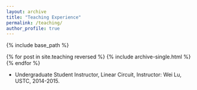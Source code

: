 ```yaml
---
layout: archive
title: "Teaching Experience"
permalink: /teaching/
author_profile: true
---
```


{% include base_path %}

{% for post in site.teaching reversed %}
  {% include archive-single.html %}
{% endfor %}

* Undergraduate Student Instructor, Linear Circuit, Instructor: Wei Lu, USTC, 2014-2015.
